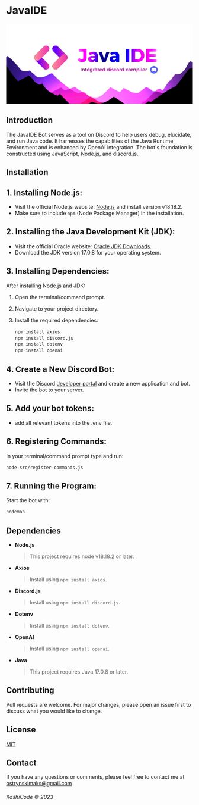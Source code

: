 # JavaIDE

![Java Logo](JAVA%20logo2.jpg)




## Introduction

The JavaIDE Bot serves as a tool on Discord to help users debug, elucidate, and run Java code. It harnesses the capabilities of the Java Runtime Environment and is enhanced by OpenAI integration. The bot's foundation is constructed using JavaScript, Node.js, and discord.js.

## Installation

## 1. Installing Node.js:

- Visit the official Node.js website: [Node.js](https://nodejs.org/) and install version v18.18.2.
-  Make sure to include `npm` (Node Package Manager) in the installation.

## 2. Installing the Java Development Kit (JDK):

- Visit the official Oracle website: [Oracle JDK Downloads](https://www.oracle.com/java/technologies/javase-jdk15-downloads.html).
- Download the JDK version 17.0.8 for your operating system.

## 3. Installing Dependencies:

After installing Node.js and JDK:

1. Open the terminal/command prompt.
2. Navigate to your project directory.
3. Install the required dependencies:

   ```bash
   npm install axios
   npm install discord.js
   npm install dotenv
   npm install openai
   ```

## 4. Create a New Discord Bot:
- Visit the Discord [developer portal](https://discord.com/developers/applications) and create a new application and bot.
- Invite the bot to your server.



## 5. Add your bot tokens:

- add all relevant tokens into the .env file. 

## 6. Registering Commands:
In your terminal/command prompt type and run:

```bash
node src/register-commands.js
```

## 7. Running the Program:
Start the bot with:

```bash
nodemon
```


## Dependencies

- **Node.js**
  > This project requires node v18.18.2 or later.

- **Axios**
  > Install using `npm install axios`.

- **Discord.js**
  > Install using `npm install discord.js`.

- **Dotenv**
  > Install using `npm install dotenv`.

- **OpenAI**
  > Install using `npm install openai`.

- **Java**
  > This project requires Java 17.0.8 or later.


## Contributing
Pull requests are welcome. For major changes, please open an issue first to discuss what you would like to change.

## License
[MIT](https://opensource.org/licenses/MIT)

## Contact
If you have any questions or comments, please feel free to contact me at ostrynskimaks@gmail.com



###### KashiCode © 2023








